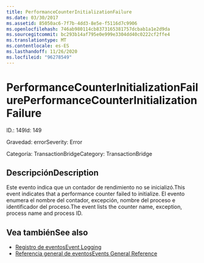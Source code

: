 ```yaml
---
title: PerformanceCounterInitializationFailure
ms.date: 03/30/2017
ms.assetid: 85050ac6-7f7b-4dd3-8e5e-f5116d7c9906
ms.openlocfilehash: 746ab980114cb8373165381757dcbab1a1e2d9da
ms.sourcegitcommit: bc293b14af795e0e999e3304dd40c0222cf2ffe4
ms.translationtype: MT
ms.contentlocale: es-ES
ms.lasthandoff: 11/26/2020
ms.locfileid: "96278549"
---
```

# <a name="performancecounterinitializationfailure"></a><span data-ttu-id="b39d0-102">PerformanceCounterInitializationFailure</span><span class="sxs-lookup"><span data-stu-id="b39d0-102">PerformanceCounterInitializationFailure</span></span>

<span data-ttu-id="b39d0-103">ID.: 149</span><span class="sxs-lookup"><span data-stu-id="b39d0-103">Id: 149</span></span>  
  
 <span data-ttu-id="b39d0-104">Gravedad: error</span><span class="sxs-lookup"><span data-stu-id="b39d0-104">Severity: Error</span></span>  
  
 <span data-ttu-id="b39d0-105">Categoría: TransactionBridge</span><span class="sxs-lookup"><span data-stu-id="b39d0-105">Category: TransactionBridge</span></span>  
  
## <a name="description"></a><span data-ttu-id="b39d0-106">Descripción</span><span class="sxs-lookup"><span data-stu-id="b39d0-106">Description</span></span>  

 <span data-ttu-id="b39d0-107">Este evento indica que un contador de rendimiento no se inicializó.</span><span class="sxs-lookup"><span data-stu-id="b39d0-107">This event indicates that a performance counter failed to initialize.</span></span> <span data-ttu-id="b39d0-108">El evento enumera el nombre del contador, excepción, nombre del proceso e identificador del proceso.</span><span class="sxs-lookup"><span data-stu-id="b39d0-108">The event lists the counter name, exception, process name and process ID.</span></span>  
  
## <a name="see-also"></a><span data-ttu-id="b39d0-109">Vea también</span><span class="sxs-lookup"><span data-stu-id="b39d0-109">See also</span></span>

- [<span data-ttu-id="b39d0-110">Registro de eventos</span><span class="sxs-lookup"><span data-stu-id="b39d0-110">Event Logging</span></span>](index.md)
- [<span data-ttu-id="b39d0-111">Referencia general de eventos</span><span class="sxs-lookup"><span data-stu-id="b39d0-111">Events General Reference</span></span>](events-general-reference.md)
